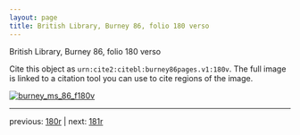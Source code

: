 ```yaml
---
layout: page
title: British Library, Burney 86, folio 180 verso
---
```


British Library, Burney 86, folio 180 verso

Cite this object as `urn:cite2:citebl:burney86pages.v1:180v`.  The full image is linked to a citation tool you can use to cite regions of the image.

[![burney_ms_86_f180v](http://www.homermultitext.org/iipsrv?IIIF=/project/homer/pyramidal/deepzoom/citebl/burney86imgs/v1/burney_ms_86_f180v.tif/full/800,/0/default.jpg)](http://www.homermultitext.org/ict2/?urn=urn:cite2:citebl:burney86imgs.v1:burney_ms_86_f180v) 

---

previous:  [180r](../180r/) | next: [181r](../181r/)